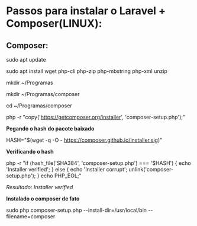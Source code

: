# Passos para instalar o Laravel + Composer(LINUX):


## Composer:


sudo apt update

sudo apt install wget php-cli php-zip php-mbstring php-xml unzip


mkdir ~/Programas

mkdir ~/Programas/composer

cd ~/Programas/composer

php -r "copy('https://getcomposer.org/installer', 'composer-setup.php');"

**Pegando o hash do pacote baixado**

HASH="$(wget -q -O - https://composer.github.io/installer.sig)"

**Verificando o hash**

php -r "if (hash_file('SHA384', 'composer-setup.php') === '$HASH') { echo 'Installer verified'; } else { echo 'Installer corrupt'; unlink('composer-setup.php'); } echo PHP_EOL;"

*Resultado:*
*Installer verified*

**Instalado o composer de fato**

sudo php composer-setup.php --install-dir=/usr/local/bin --filename=composer


